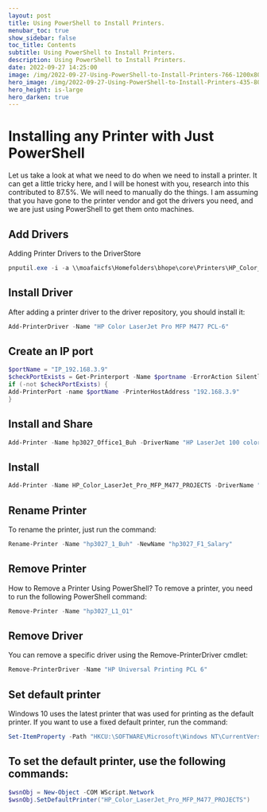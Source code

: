 ```yaml
---
layout: post
title: Using PowerShell to Install Printers.
menubar_toc: true
show_sidebar: false
toc_title: Contents
subtitle: Using PowerShell to Install Printers.
description: Using PowerShell to Install Printers.
date: 2022-09-27 14:25:00
image: /img/2022-09-27-Using-PowerShell-to-Install-Printers-766-1200x800.jpg
hero_image: /img/2022-09-27-Using-PowerShell-to-Install-Printers-435-800x600.jpg
hero_height: is-large
hero_darken: true
---
```


# Installing any Printer with Just PowerShell

Let us take a look at what we need to do when we need to install a printer. It can get a little tricky here, and I will be honest with you, research into this contributed to 87.5%. We will need to manually do the things. I am assuming that you have gone to the printer vendor and got the drivers you need, and we are just using PowerShell to get them onto machines.


## Add Drivers
Adding Printer Drivers to the DriverStore
```powershell
pnputil.exe -i -a \\moafaicfs\Homefolders\bhope\core\Printers\HP_Color_LaserJet_Pro_MFP_M477fdw\*.inf
```


## Install Driver 
After adding a printer driver to the driver repository, you should install it:

```powershell
Add-PrinterDriver -Name "HP Color LaserJet Pro MFP M477 PCL-6"
```



## Create an IP port 
```powershell
$portName = "IP_192.168.3.9"
$checkPortExists = Get-Printerport -Name $portname -ErrorAction SilentlyContinue
if (-not $checkPortExists) {
Add-PrinterPort -name $portName -PrinterHostAddress "192.168.3.9"
}
```


## Install and Share
```powershell
Add-Printer -Name hp3027_Office1_Buh -DriverName "HP LaserJet 100 color MFP M175 PCL6" -PortName IP_192.168.2.15 -Shared -ShareName "hp3027_1_BUh" –Published
```


## Install 
```powershell
Add-Printer -Name HP_Color_LaserJet_Pro_MFP_M477_PROJECTS -DriverName "HP Color LaserJet Pro MFP M477 PCL-6" -PortName IP_192.168.3.9
```



## Rename Printer 
To rename the printer, just run the command:

```powershell
Rename-Printer -Name "hp3027_1_Buh" -NewName "hp3027_F1_Salary"
```



## Remove Printer 
How to Remove a Printer Using PowerShell?
To remove a printer, you need to run the following PowerShell command:

```powershell
Remove-Printer -Name "hp3027_L1_O1"
```


## Remove Driver 
You can remove a specific driver using the Remove-PrinterDriver cmdlet:
```powershell
Remove-PrinterDriver -Name "HP Universal Printing PCL 6"
```



## Set default printer

Windows 10 uses the latest printer that was used for printing as the default printer. If you want to use a fixed default printer, run the command:

```powershell
Set-ItemProperty -Path "HKCU:\SOFTWARE\Microsoft\Windows NT\CurrentVersion\Windows" -Name "LegacyDefaultPrinterMode" -Value 1 –Force
```


## To set the default printer, use the following commands:

```powershell
$wsnObj = New-Object -COM WScript.Network
$wsnObj.SetDefaultPrinter("HP_Color_LaserJet_Pro_MFP_M477_PROJECTS")
```




